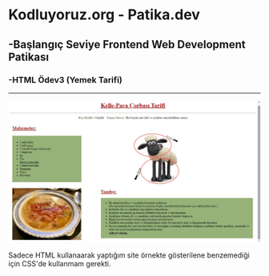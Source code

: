 # Kodluyoruz.org - Patika.dev
## -Başlangıç Seviye Frontend Web Development Patikası
 ### -HTML Ödev3 (Yemek Tarifi)
---
![](images/odev3ekran.jpg)

Sadece HTML kullanaarak yaptığım site örnekte gösterilene benzemediği için CSS'de kullanmam gerekti.



